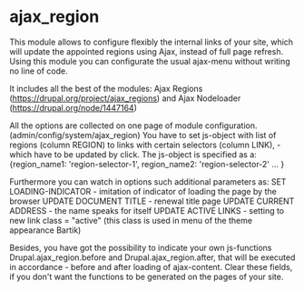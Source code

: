 ajax_region
===========

This module allows to configure flexibly the internal links of your site, which
will update the appointed regions using Ajax, instead of full page refresh.
Using this module you can configurate the usual ajax-menu without writing no
line of code.


It includes all the best of the modules:
Ajax Regions (https://drupal.org/project/ajax_regions) and
Ajax Nodeloader (https://drupal.org/node/1447164)


All the options are collected on one page of module configuration.
(admin/config/system/ajax_region)
You have to set js-object with list of regions (column REGION) to links with
certain selectors (column LINK), - which have to be updated by click.
The js-object is specified as a:
{region_name1: 'region-selector-1', region_name2: 'region-selector-2' ... }


Furthermore you can watch in options such additional parameters as:
SET LOADING-INDICATOR - imitation of indicator of loading the page by the
browser
UPDATE DOCUMENT TITLE - renewal title page
UPDATE CURRENT ADDRESS - the name speaks for itself
UPDATE ACTIVE LINKS - setting to new link class = "active" (this class is used
in menu of the theme appearance Bartik)


Besides, you have got the possibility to indicate your own js-functions
Drupal.ajax_region.before and Drupal.ajax_region.after, that will be executed
in accordance - before and after loading of ajax-content. Clear these fields,
if you don't want the functions to be generated on the pages of your site.
